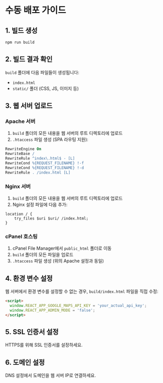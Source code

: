 # 수동 배포 가이드

## 1. 빌드 생성

```bash
npm run build
```

## 2. 빌드 결과 확인

`build` 폴더에 다음 파일들이 생성됩니다:
- `index.html`
- `static/` 폴더 (CSS, JS, 이미지 등)

## 3. 웹 서버 업로드

### Apache 서버

1. `build` 폴더의 모든 내용을 웹 서버의 루트 디렉토리에 업로드
2. `.htaccess` 파일 생성 (SPA 라우팅 지원):

```apache
RewriteEngine On
RewriteBase /
RewriteRule ^index\.html$ - [L]
RewriteCond %{REQUEST_FILENAME} !-f
RewriteCond %{REQUEST_FILENAME} !-d
RewriteRule . /index.html [L]
```

### Nginx 서버

1. `build` 폴더의 모든 내용을 웹 서버의 루트 디렉토리에 업로드
2. Nginx 설정 파일에 다음 추가:

```nginx
location / {
    try_files $uri $uri/ /index.html;
}
```

### cPanel 호스팅

1. cPanel File Manager에서 `public_html` 폴더로 이동
2. `build` 폴더의 모든 파일을 업로드
3. `.htaccess` 파일 생성 (위의 Apache 설정과 동일)

## 4. 환경 변수 설정

웹 서버에서 환경 변수를 설정할 수 없는 경우, `build/index.html` 파일을 직접 수정:

```html
<script>
  window.REACT_APP_GOOGLE_MAPS_API_KEY = 'your_actual_api_key';
  window.REACT_APP_ADMIN_MODE = 'false';
</script>
```

## 5. SSL 인증서 설정

HTTPS를 위해 SSL 인증서를 설정하세요.

## 6. 도메인 설정

DNS 설정에서 도메인을 웹 서버 IP로 연결하세요. 